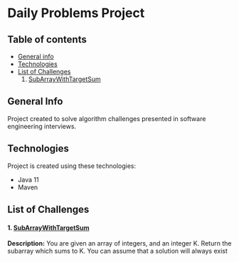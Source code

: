 # Daily Problems Project

## Table of contents
* [General info](#general-info)
* [Technologies](#technologies)
* [List of Challenges](#list-of-challenges)
  1. [SubArrayWithTargetSum](#1-subarraywithtargetsum)

## General Info
Project created to solve algorithm challenges presented in software engineering interviews.

## Technologies 
Project is created using these technologies:
* Java 11
* Maven

## List of Challenges

#### 1. **[SubArrayWithTargetSum](https://github.com/klauddius/daily-problems/blob/master/src/main/java/br/com/klauddius/dailyproblems/SubArrayWithTargetSum.java)**
   
   **Description:** You are given an array of integers, and an integer K. Return the subarray which sums to K. You can assume that a solution will always exist